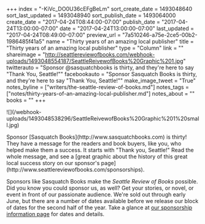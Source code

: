 +++
index = "-KiVc_DO0U36cEFgBeLm"
sort_create_date = 1493048640
sort_last_updated = 1493048940
sort_publish_date = 1493064000
create_date = "2017-04-24T08:44:00-07:00"
publish_date = "2017-04-24T13:00:00-07:00"
date = "2017-04-24T13:00:00-07:00"
last_updated = "2017-04-24T08:49:00-07:00"
preview_url = "7a510246-a75e-2ce5-00b2-1986485f41a5"
name = "Thirty years of an amazing local publisher"
title = "Thirty years of an amazing local publisher"
type = "Column"
link = ""
shareimage = "http://seattlereviewofbooks.com/webhook-uploads/1493048554187/SeattleReivewofBooks%20Graphic%201.jpg"
twitterauto = "Sponsor @sasquatchbooks is thirty, and they're here to say \"Thank You, Seattle!\""
facebookauto = "Sponsor Sasquatch Books is thirty, and they're here to say \"Thank You, Seattle!\""
make_image_tweet = "True"
notes_byline = ["writers/the-seattle-review-of-books.md"]
notes_tags = ["notes/thirty-years-of-an-amazing-local-publisher.md"]
notes_about = ""
books = ""
+++
<p class="image-left">![](/webhook-uploads/1493048538296/SeattleReivewofBooks%20Graphic%201%20small.jpg)</p>

<p class="noindent">Sponsor [Sasquatch Books](http://www.sasquatchbooks.com) is thirty! They have a message for the readers and book buyers, like you, who helped make them a success. It starts with "Thank you, Seattle!" Read the whole message, and see a [great graphic about the history of this great local success story on our sponsor's page](http://www.seattlereviewofbooks.com/sponsorships).</p>

Sponsors like Sasquatch Books make the _Seattle Review of Books_ possible. Did you know you could sponsor us, as well? Get your stories, or novel, or event in front of our passionate audience. We're sold out through early June, but there are a number of dates available before we release our block of dates for the second half of the year. Take a glance at [our sponsorship information page](http://seattlereviewofbooks.com/sponsor/) for dates and details.